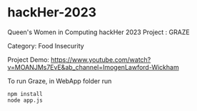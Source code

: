 # hackHer-2023

Queen's Women in Computing hackHer 2023 Project : GRAZE

Category: Food Insecurity

Project Demo: https://www.youtube.com/watch?v=MOANJMs7EvE&ab_channel=ImogenLawford-Wickham

To run Graze, in WebApp folder run
 ```
 npm install
 node app.js
  ```
